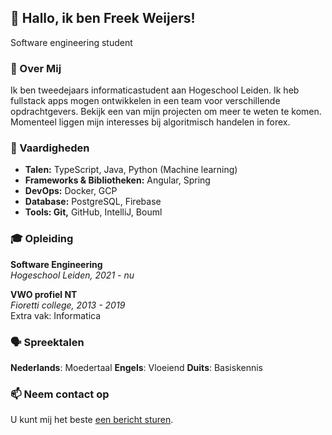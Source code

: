 ## 👋 Hallo, ik ben Freek Weijers!
Software engineering student

### 🚀 Over Mij
Ik ben tweedejaars informaticastudent aan Hogeschool Leiden. Ik heb fullstack apps mogen ontwikkelen in een team voor verschillende opdrachtgevers. Bekijk een van mijn projecten om meer te weten te komen.
Momenteel liggen mijn interesses bij algoritmisch handelen in forex.

### 🔧 Vaardigheden
- __Talen:__ TypeScript, Java, Python (Machine learning)  
- __Frameworks & Bibliotheken:__ Angular, Spring  
- __DevOps:__ Docker, GCP  
- __Database:__ PostgreSQL, Firebase  
- __Tools: Git,__ GitHub, IntelliJ, Bouml  

### 🎓 Opleiding
__Software Engineering__  
_Hogeschool Leiden, 2021 - nu_  

__VWO profiel NT__  
_Fioretti college, 2013 - 2019_  
Extra vak: Informatica

### 🗣 Spreektalen
__Nederlands__: Moedertaal
__Engels__: Vloeiend
__Duits__: Basiskennis

### 📫 Neem contact op
U kunt mij het beste [een bericht sturen](https://wa.me/31638088688).

<!--
**freekweijers/freekweijers** is a ✨ _special_ ✨ repository because its `README.md` (this file) appears on your GitHub profile.

Here are some ideas to get you started:

- 🔭 I’m currently working on ...
- 🌱 I’m currently learning ...
- 👯 I’m looking to collaborate on ...
- 🤔 I’m looking for help with ...
- 💬 Ask me about ...
- 📫 How to reach me: ...
- 😄 Pronouns: ...
- ⚡ Fun fact: ...
-->
